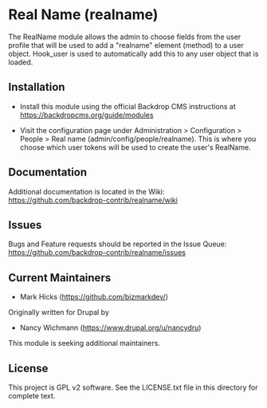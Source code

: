 Real Name (realname)
======================

The RealName module allows the admin to choose fields from the user profile
that will be used to add a "realname" element (method) to a user object.
Hook_user is used to automatically add this to any user object that is loaded.

Installation
------------

- Install this module using the official Backdrop CMS instructions at
  https://backdropcms.org/guide/modules

- Visit the configuration page under Administration > Configuration > People >
  Real name (admin/config/people/realname). 
  This is where you choose which user tokens will be used
  to create the user's RealName.

Documentation
-------------

Additional documentation is located in the Wiki:
https://github.com/backdrop-contrib/realname/wiki

Issues
------

Bugs and Feature requests should be reported in the Issue Queue:
https://github.com/backdrop-contrib/realname/issues

Current Maintainers
-------------------

- Mark Hicks (https://github.com/bizmarkdev/)

Originally written for Drupal by

- Nancy Wichmann (https://www.drupal.org/u/nancydru)

This module is seeking additional maintainers.

License
-------

This project is GPL v2 software. See the LICENSE.txt file in this directory for
complete text.

